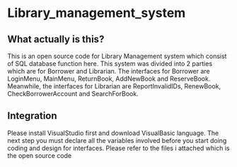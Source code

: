 # Library_management_system 

## What actually is this?

This is an open source code for Library Management system  which consist of SQL database function here. This system was divided into 2 parties which are for Borrower and Librarian. The interfaces for Borrower are 
LoginMenu, MainMenu, ReturnBook, AddNewBook and ReserveBook. Meanwhile, the interfaces for Librarian are ReportInvalidIDs, RenewBook, CheckBorrowerAccount and SearchForBook.

## Integration

Please install VisualStudio first and download VisualBasic language. The next step you must declare all the variables involved before you start doing coding and design for interfaces. 
Please refer to the files i attached which is the open source code 
